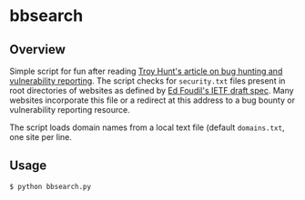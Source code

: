 # bbsearch

## Overview

Simple script for fun after reading [Troy Hunt's article on bug hunting and vulnerability reporting](https://www.troyhunt.com/fixing-data-breaches-part-3-the-ease-of-disclosure/). The script checks for `security.txt` files present in root directories of websites as defined by [Ed Foudil's IETF draft spec](https://tools.ietf.org/html/draft-foudil-securitytxt-01). Many websites incorporate this file or a redirect at this address to a bug bounty or vulnerability reporting resource.

The script loads domain names from a local text file (default `domains.txt`, one site per line.

## Usage

`$ python bbsearch.py`
